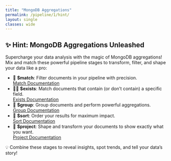 ```yaml
---
title: "MongoDB Aggregations"
permalink: /pipeline/1/hint/
layout: single
classes: wide
---
```


## ✨ Hint: MongoDB Aggregations Unleashed

Supercharge your data analysis with the magic of MongoDB aggregations!  
Mix and match these powerful pipeline stages to transform, filter, and shape your data like a pro:

- 🔎 **$match**: Filter documents in your pipeline with precision.  
  [Match Documentation](https://www.mongodb.com/docs/manual/reference/operator/aggregation/match/)
- 🕵️‍♂️ **$exists**: Match documents that contain (or don’t contain) a specific field.  
  [Exists Documentation](https://www.mongodb.com/docs/manual/reference/operator/query/exists/)
- 🧮 **$group**: Group documents and perform powerful aggregations.  
  [Group Documentation](https://www.mongodb.com/docs/manual/reference/operator/aggregation/group/)
- 🏅 **$sort**: Order your results for maximum impact.  
  [Sort Documentation](https://www.mongodb.com/docs/manual/reference/operator/aggregation/sort/)
- 🎨 **$project**: Shape and transform your documents to show exactly what you want.  
  [Project Documentation](https://www.mongodb.com/docs/manual/reference/operator/aggregation/project/)

💡 Combine these stages to reveal insights, spot trends, and tell your data’s story!

